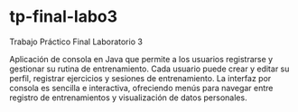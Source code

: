 # tp-final-labo3
Trabajo Práctico Final Laboratorio 3

Aplicación de consola en Java que permite a los usuarios registrarse y gestionar su rutina de entrenamiento. Cada usuario puede crear y editar su perfil, registrar ejercicios y sesiones de entrenamiento.
La interfaz por consola es sencilla e interactiva, ofreciendo menús para navegar entre registro de entrenamientos y visualización de datos personales.
